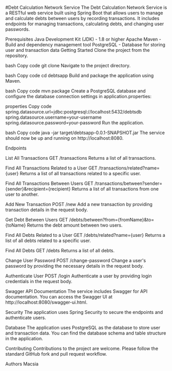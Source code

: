#Debt Calculation Network Service
The Debt Calculation Network Service is a RESTful web service built using Spring Boot that allows users to manage and calculate debts between users by recording transactions. It includes endpoints for managing transactions, calculating debts, and changing user passwords.

Prerequisites
Java Development Kit (JDK) - 1.8 or higher
Apache Maven - Build and dependency management tool
PostgreSQL - Database for storing user and transaction data
Getting Started
Clone the project from the repository.

bash
Copy code
git clone <repository-url>
Navigate to the project directory.

bash
Copy code
cd debtsapp
Build and package the application using Maven.

bash
Copy code
mvn package
Create a PostgreSQL database and configure the database connection settings in application.properties:

properties
Copy code
spring.datasource.url=jdbc:postgresql://localhost:5432/debtsdb
spring.datasource.username=your-username
spring.datasource.password=your-password
Run the application.

bash
Copy code
java -jar target/debtsapp-0.0.1-SNAPSHOT.jar
The service should now be up and running on http://localhost:8080.

Endpoints

List All Transactions
GET /transactions
Returns a list of all transactions.

Find All Transactions Related to a User
GET /transactions/related?name={user}
Returns a list of all transactions related to a specific user.

Find All Transactions Between Users
GET /transactions/between?sender={sender}&recipient={recipient}
Returns a list of all transactions from one user to another.

Add New Transaction
POST /new
Add a new transaction by providing transaction details in the request body.

Get Debt Between Users
GET /debts/between?from={fromName}&to={toName}
Returns the debt amount between two users.

Find All Debts Related to a User
GET /debts/related?name={user}
Returns a list of all debts related to a specific user.

Find All Debts
GET /debts
Returns a list of all debts.

Change User Password
POST /change-password
Change a user's password by providing the necessary details in the request body.

Authenticate User
POST /login
Authenticate a user by providing login credentials in the request body.

Swagger API Documentation
The service includes Swagger for API documentation. You can access the Swagger UI at http://localhost:8080/swagger-ui.html.

Security
The application uses Spring Security to secure the endpoints and authenticate users.

Database
The application uses PostgreSQL as the database to store user and transaction data. You can find the database schema and table structure in the application.

Contributing
Contributions to the project are welcome. Please follow the standard GitHub fork and pull request workflow.

Authors
Macsia
